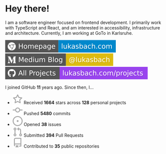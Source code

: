 # Hey there!

I am a software engineer focused on frontend development. I primarily work with TypeScript and React, and am interested in accessibility, infrastructure and architecture. Currently, I am working at GoTo in Karlsruhe.

[![Homepage](./icons/homepage.svg)](https://lukasbach.com)
[![Medium Blog](./icons/medium.svg)](https://medium.com/@lukasbach)
[![My Projects](./icons/projects.svg)](https://lukasbach.com/projects)

I joined GitHub **11** years ago. Since then, I...

- ![](./icons/star.svg) Received **1664** stars across **128** personal projects
- ![](./icons/commit.svg) Pushed **5480** commits
- ![](./icons/issues.svg) Opened **38** issues
- ![](./icons/pr.svg) Submitted **394** Pull Requests
- ![](./icons/repo.svg) Contributed to **35** public repositories
